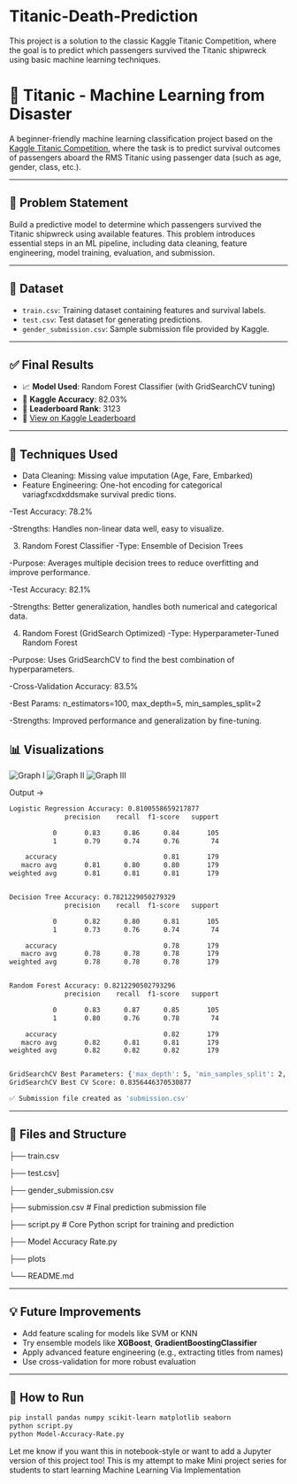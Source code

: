 # Titanic-Death-Prediction
This project is a solution to the classic Kaggle Titanic Competition, where the goal is to predict which passengers survived the Titanic shipwreck using basic machine learning techniques.
# 🚢 Titanic - Machine Learning from Disaster

A beginner-friendly machine learning classification project based on the [Kaggle Titanic Competition](https://www.kaggle.com/competitions/titanic), where the task is to predict survival outcomes of passengers aboard the RMS Titanic using passenger data (such as age, gender, class, etc.).

---

## 🧠 Problem Statement

Build a predictive model to determine which passengers survived the Titanic shipwreck using available features. This problem introduces essential steps in an ML pipeline, including data cleaning, feature engineering, model training, evaluation, and submission.

---

## 📂 Dataset

- `train.csv`: Training dataset containing features and survival labels.
- `test.csv`: Test dataset for generating predictions.
- `gender_submission.csv`: Sample submission file provided by Kaggle.

---

## ✅ Final Results

- 📈 **Model Used**: Random Forest Classifier (with GridSearchCV tuning)
- 🎯 **Kaggle Accuracy**: 82.03%
- 🏅 **Leaderboard Rank**: 3123  
- 🔗 [View on Kaggle Leaderboard](https://www.kaggle.com/competitions/titanic/leaderboard)

---

## 🔧 Techniques Used

- Data Cleaning: Missing value imputation (Age, Fare, Embarked)
- Feature Engineering: One-hot encoding for categorical variagfxcdxddsmake survival predic
  tions.

-Test Accuracy: 78.2%

-Strengths: Handles non-linear data well, easy to visualize.

3. Random Forest Classifier
-Type: Ensemble of Decision Trees

-Purpose: Averages multiple decision trees to reduce overfitting and improve performance.

-Test Accuracy: 82.1%

-Strengths: Better generalization, handles both numerical and categorical data.

4. Random Forest (GridSearch Optimized)
-Type: Hyperparameter-Tuned Random Forest

-Purpose: Uses GridSearchCV to find the best combination of hyperparameters.

-Cross-Validation Accuracy: 83.5%

-Best Params: n_estimators=100, max_depth=5, min_samples_split=2

-Strengths: Improved performance and generalization by fine-tuning.

## 📊 Visualizations
![Graph I](myplot.png)
![Graph II](myplot1.png)
![Graph III](myplot2.png)

Output -> 
```bash
Logistic Regression Accuracy: 0.8100558659217877
              precision    recall  f1-score   support

           0       0.83      0.86      0.84       105
           1       0.79      0.74      0.76        74

    accuracy                           0.81       179
   macro avg       0.81      0.80      0.80       179
weighted avg       0.81      0.81      0.81       179


Decision Tree Accuracy: 0.7821229050279329
              precision    recall  f1-score   support

           0       0.82      0.80      0.81       105
           1       0.73      0.76      0.74        74

    accuracy                           0.78       179
   macro avg       0.78      0.78      0.78       179
weighted avg       0.78      0.78      0.78       179


Random Forest Accuracy: 0.8212290502793296
              precision    recall  f1-score   support

           0       0.83      0.87      0.85       105
           1       0.80      0.76      0.78        74

    accuracy                           0.82       179
   macro avg       0.82      0.81      0.81       179
weighted avg       0.82      0.82      0.82       179


GridSearchCV Best Parameters: {'max_depth': 5, 'min_samples_split': 2, 'n_estimators': 100}
GridSearchCV Best CV Score: 0.8356446370530877

✅ Submission file created as 'submission.csv'
```
---

## 🧾 Files and Structure

├── train.csv

├── test.csv]

├── gender_submission.csv

├── submission.csv # Final prediction submission file

├── script.py # Core Python script for training and prediction

├── Model Accuracy Rate.py

├── plots

└── README.md


---

## 💡 Future Improvements

- Add feature scaling for models like SVM or KNN
- Try ensemble models like **XGBoost**, **GradientBoostingClassifier**
- Apply advanced feature engineering (e.g., extracting titles from names)
- Use cross-validation for more robust evaluation

---

## 📌 How to Run

```bash
pip install pandas numpy scikit-learn matplotlib seaborn
python script.py
python Model-Accuracy-Rate.py
```

Let me know if you want this in notebook-style or want to add a Jupyter version of this project too!
This is my attempt to make Mini project series for students to start learning Machine Learning Via Implementation
